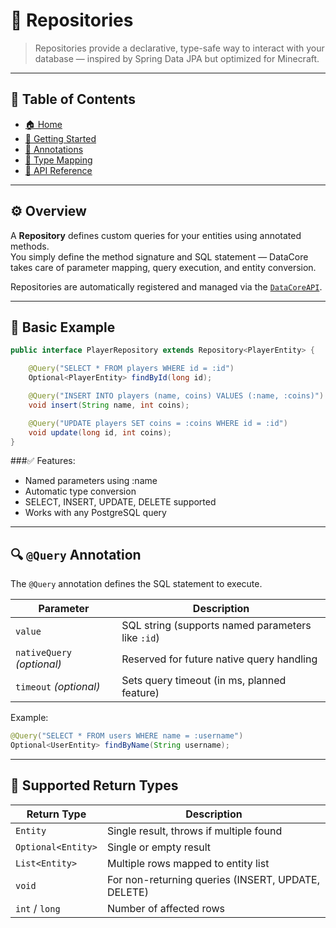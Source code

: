 # 🧠 Repositories

> Repositories provide a declarative, type-safe way to interact with your database — inspired by Spring Data JPA but optimized for Minecraft.

---

## 📖 Table of Contents
- [🏠 Home](index.md)
- [🚀 Getting Started](getting-started.md)
- [🧩 Annotations](annotations.md)
- [🧱 Type Mapping](typemapping.md)
- [🔌 API Reference](api.md)

---

## ⚙️ Overview

A **Repository** defines custom queries for your entities using annotated methods.  
You simply define the method signature and SQL statement — DataCore takes care of parameter mapping, query execution, and entity conversion.

Repositories are automatically registered and managed via the [`DataCoreAPI`](api.md).

---

## 🧩 Basic Example

```java
public interface PlayerRepository extends Repository<PlayerEntity> {

    @Query("SELECT * FROM players WHERE id = :id")
    Optional<PlayerEntity> findById(long id);

    @Query("INSERT INTO players (name, coins) VALUES (:name, :coins)")
    void insert(String name, int coins);

    @Query("UPDATE players SET coins = :coins WHERE id = :id")
    void update(long id, int coins);
}
```

###✅ Features:

- Named parameters using :name
- Automatic type conversion
- SELECT, INSERT, UPDATE, DELETE supported
- Works with any PostgreSQL query

---

## 🔍 `@Query` Annotation

The `@Query` annotation defines the SQL statement to execute.

| Parameter                  | Description                                       |
| -------------------------- | ------------------------------------------------- |
| `value`                    | SQL string (supports named parameters like `:id`) |
| `nativeQuery` *(optional)* | Reserved for future native query handling         |
| `timeout` *(optional)*     | Sets query timeout (in ms, planned feature)       |

Example:
```java
@Query("SELECT * FROM users WHERE name = :username")
Optional<UserEntity> findByName(String username);
```

---

## 🧱 Supported Return Types

| Return Type        | Description                                        |
| ------------------ | -------------------------------------------------- |
| `Entity`           | Single result, throws if multiple found            |
| `Optional<Entity>` | Single or empty result                             |
| `List<Entity>`     | Multiple rows mapped to entity list                |
| `void`             | For non-returning queries (INSERT, UPDATE, DELETE) |
| `int` / `long`     | Number of affected rows                            |

